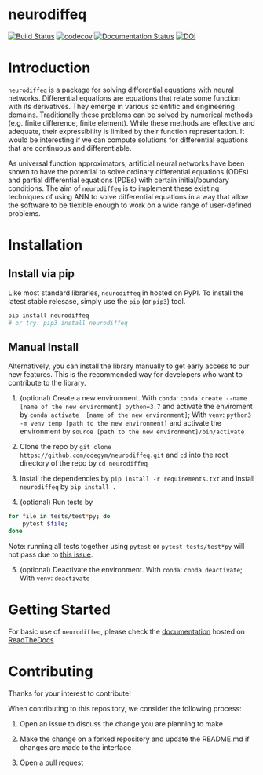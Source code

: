 # neurodiffeq

[![Build Status](https://travis-ci.org/odegym/neurodiffeq.svg?branch=master)](https://travis-ci.org/odegym/neurodiffeq)
[![codecov](https://codecov.io/gh/odegym/neurodiffeq/branch/master/graph/badge.svg)](https://codecov.io/gh/odegym/neurodiffeq)
[![Documentation Status](https://readthedocs.org/projects/neurodiffeq/badge/?version=latest)](https://neurodiffeq.readthedocs.io/en/latest/?badge=latest)
[![DOI](https://joss.theoj.org/papers/10.21105/joss.01931/status.svg)](https://doi.org/10.21105/joss.01931)

# Introduction

`neurodiffeq` is a package for solving differential equations with neural networks. Differential equations are equations that relate some function with its derivatives. They emerge in various scientific and engineering domains. Traditionally these problems can be solved by numerical methods (e.g. finite difference, finite element). While these methods are effective and adequate, their expressibility is limited by their function representation. It would be interesting if we can compute solutions for differential equations that are continuous and differentiable.

As universal function approximators, artificial neural networks have been shown to have the potential to solve ordinary differential equations (ODEs) and partial differential equations (PDEs) with certain initial/boundary conditions. The aim of `neurodiffeq` is to implement these existing techniques of using ANN to solve differential equations in a way that allow the software to be flexible enough to work on a wide range of user-defined problems.

# Installation

## Install via pip

Like most standard libraries, `neurodiffeq` in hosted on PyPI. To install the latest stable relesase, simply use the `pip` (or `pip3`) tool.

```sh
pip install neurodiffeq 
# or try: pip3 install neurodiffeq
```

## Manual Install

Alternatively, you can install the library manually to get early access to our new features. This is the recommended way for developers who want to contribute to the library.

1. (optional) Create a new environment. With `conda`: `conda create --name [name of the new environment] python=3.7` and activate the enviroment by `conda activate  [name of the new environment]`; With `venv`: `python3 -m venv temp [path to the new environment]` and activate the environment by `source [path to the new environment]/bin/activate`

2. Clone the repo by `git clone https://github.com/odegym/neurodiffeq.git` and `cd` into the root directory of the repo by `cd neurodiffeq`

3. Install the dependencies by `pip install -r requirements.txt` and install `neurodiffeq` by `pip install .`

4. (optional) Run tests by 
```bash
for file in tests/test*py; do 
    pytest $file;
done
```
Note: running all tests together using `pytest` or `pytest tests/test*py`  will not pass due to [this issue](https://github.com/odegym/neurodiffeq/issues/58).

5. (optional) Deactivate the environment. With `conda`: `conda deactivate`; With `venv`: `deactivate`

# Getting Started

For basic use of `neurodiffeq`, please check the [documentation](https://neurodiffeq.readthedocs.io/en/latest/) hosted on [ReadTheDocs](https://readthedocs.org)

# Contributing

Thanks for your interest to contribute! 

When contributing to this repository, we consider the following process:

1. Open an issue to discuss the change you are planning to make

2. Make the change on a forked repository and update the README.md if changes are made to the interface

3. Open a pull request


